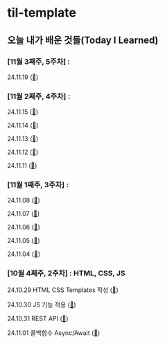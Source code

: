 # til-template

## 오늘 내가 배운 것들(Today I Learned)

### [11월 3째주, 5주차] :

24.11.19 ([🐹](https://github.com/100-hours-a-week/mona-til/blob/main/Nov/2024-11-19.md))

### [11월 2째주, 4주차] :

24.11.15 ([🐹](https://github.com/100-hours-a-week/mona-til/blob/main/Nov/2024-11-15.md))

24.11.14 ([🐹](https://github.com/100-hours-a-week/mona-til/blob/main/Nov/2024-11-14.md))

24.11.13 ([🐹](https://github.com/100-hours-a-week/mona-til/blob/main/Nov/2024-11-13.md))

24.11.12 ([🐹](https://github.com/100-hours-a-week/mona-til/blob/main/Nov/2024-11-12.md))

24.11.11 ([🐹](https://github.com/100-hours-a-week/mona-til/blob/main/Nov/2024-11-11.md))

### [11월 1째주, 3주차] :

24.11.08 ([🐹](https://github.com/100-hours-a-week/mona-til/blob/main/Nov/2024-11-08.md))

24.11.07 ([🐹](https://github.com/100-hours-a-week/mona-til/blob/main/Nov/2024-11-07.md))

24.11.06 ([🐹](https://github.com/100-hours-a-week/mona-til/blob/main/Nov/2024-11-06.md))

24.11.05 ([🐹](https://github.com/100-hours-a-week/mona-til/blob/main/Nov/2024-11-05.md))

24.11.04 ([🐹](https://github.com/100-hours-a-week/mona-til/blob/main/Nov/2024-11-04.md))

### [10월 4째주, 2주차] : HTML, CSS, JS

24.10.29 HTML CSS Templates 작성 ([🐹](https://github.com/100-hours-a-week/mona-til/blob/main/Oct/2024-10-29.md))

24.10.30 JS 기능 적용 ([🐹](https://github.com/100-hours-a-week/mona-til/blob/main/Oct/2024-10-30.md))

24.10.31 REST API ([🐹](https://github.com/100-hours-a-week/mona-til/blob/main/Oct/2024-10-31.md))

24.11.01 콜백함수 Async/Await ([🐹](https://github.com/100-hours-a-week/mona-til/blob/main/Nov/2024-11-01.md))
